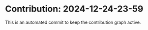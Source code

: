 # Contribution: 2024-12-24-23-59
This is an automated commit to keep the contribution graph active.
